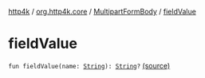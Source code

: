 [http4k](../../index.md) / [org.http4k.core](../index.md) / [MultipartFormBody](index.md) / [fieldValue](./field-value.md)

# fieldValue

`fun fieldValue(name: `[`String`](https://kotlinlang.org/api/latest/jvm/stdlib/kotlin/-string/index.html)`): `[`String`](https://kotlinlang.org/api/latest/jvm/stdlib/kotlin/-string/index.html)`?` [(source)](https://github.com/http4k/http4k/blob/master/http4k-multipart/src/main/kotlin/org/http4k/core/MultipartFormBody.kt#L65)